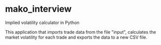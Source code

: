 # mako_interview
Implied volatility calculator in Python

This application that imports trade data from the file "input", calculates the market volatility for each trade and exports the data to a new CSV file. 
